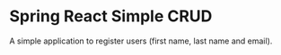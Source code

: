 # Spring React Simple CRUD

A simple application to register users (first name, last name and email).